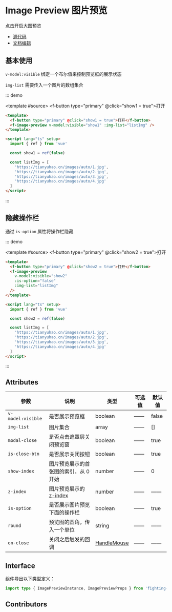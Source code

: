 # Image Preview 图片预览

点击开启大图预览

- [源代码](https://github.com/FightingDesign/fighting-design/tree/master/packages/fighting-design/image-preview)
- [文档编辑](https://github.com/FightingDesign/fighting-design/blob/master/docs/docs/components/image-preview.md)

## 基本使用

`v-model:visible` 绑定一个布尔值来控制预览框的展示状态

`img-list` 需要传入一个图片的数组集合

::: demo

<template #source>
<f-button type="primary" @click="show1 = true">打开</f-button>
<f-image-preview v-model:visible="show1" :img-list="listImg" />
</template>

```html
<template>
  <f-button type="primary" @click="show1 = true">打开</f-button>
  <f-image-preview v-model:visible="show1" :img-list="listImg" />
</template>

<script lang="ts" setup>
  import { ref } from 'vue'

  const show1 = ref(false)

  const listImg = [
    'https://tianyuhao.cn/images/auto/1.jpg',
    'https://tianyuhao.cn/images/auto/2.jpg',
    'https://tianyuhao.cn/images/auto/3.jpg',
    'https://tianyuhao.cn/images/auto/4.jpg'
  ]
</script>
```

:::

## 隐藏操作栏

通过 `is-option` 属性将操作栏隐藏

::: demo

<template #source>
<f-button type="primary" @click="show2 = true">打开</f-button>
<f-image-preview v-model:visible="show2" :is-option="false" :img-list="listImg" />
</template>

```html
<template>
  <f-button type="primary" @click="show2 = true">打开</f-button>
  <f-image-preview
    v-model:visible="show2"
    :is-option="false"
    :img-list="listImg"
  />
</template>

<script lang="ts" setup>
  import { ref } from 'vue'

  const show2 = ref(false)

  const listImg = [
    'https://tianyuhao.cn/images/auto/1.jpg',
    'https://tianyuhao.cn/images/auto/2.jpg',
    'https://tianyuhao.cn/images/auto/3.jpg',
    'https://tianyuhao.cn/images/auto/4.jpg'
  ]
</script>
```

:::

## Attributes

| 参数              | 说明                                                                               | 类型                                                             | 可选值 | 默认值 |
| ----------------- | ---------------------------------------------------------------------------------- | ---------------------------------------------------------------- | ------ | ------ |
| `v-model:visible` | 是否展示预览框                                                                     | boolean                                                          | ——     | false  |
| `img-list`        | 图片集合                                                                           | array                                                            | ——     | []     |
| `modal-close`     | 是否点击遮罩层关闭预览窗                                                           | boolean                                                          | ——     | true   |
| `is-close-btn`    | 是否展示关闭按钮                                                                   | boolean                                                          | ——     | true   |
| `show-index`      | 图片预览展示的首张图的索引，从 0 开始                                              | number                                                           | ——     | 0      |
| `z-index`         | 图片预览展示的 [z-index](https://developer.mozilla.org/zh-CN/docs/Web/CSS/z-index) | number                                                           | ——     | ——     |
| `is-option`       | 是否展示图片预览下面的操作栏                                                       | boolean                                                          | ——     | true   |
| `round`           | 预览图的圆角，传入一个单位                                                         | string                                                           | ——     | ——     |
| `on-close`        | 关闭之后触发的回调                                                                 | <a href="/components/interface.html#HandleMouse">HandleMouse</a> | ——     | ——     |

## Interface

组件导出以下类型定义：

```ts
import type { ImagePreviewInstance, ImagePreviewProps } from 'fighting-design'
```

## Contributors

<a href="https://github.com/Tyh2001" target="_blank">
  <f-avatar round src="https://avatars.githubusercontent.com/u/73180970?v=4" />
</a>

<script setup lang="ts">
  import { ref } from 'vue'

  const show1 = ref(false)
  const show2 = ref(false)
  const listImg = [
    'https://tianyuhao.cn/images/auto/1.jpg',
    'https://tianyuhao.cn/images/auto/2.jpg',
    'https://tianyuhao.cn/images/auto/3.jpg',
    'https://tianyuhao.cn/images/auto/4.jpg'
  ]
</script>
